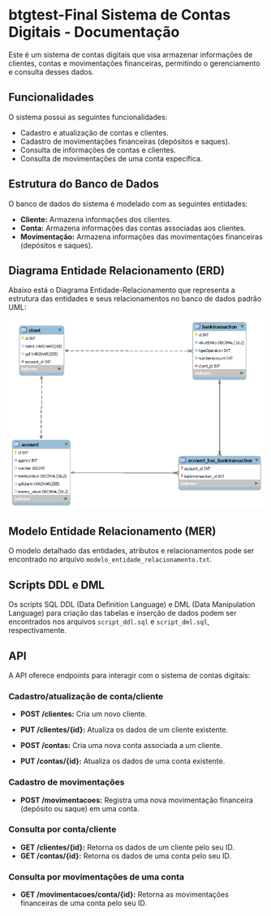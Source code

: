 
# btgtest-Final Sistema de Contas Digitais - Documentação

Este é um sistema de contas digitais que visa armazenar informações de clientes, contas e movimentações financeiras, permitindo o gerenciamento e consulta desses dados.

## Funcionalidades

O sistema possui as seguintes funcionalidades:

- Cadastro e atualização de contas e clientes.
- Cadastro de movimentações financeiras (depósitos e saques).
- Consulta de informações de contas e clientes.
- Consulta de movimentações de uma conta específica.

## Estrutura do Banco de Dados

O banco de dados do sistema é modelado com as seguintes entidades:

- **Cliente:** Armazena informações dos clientes.
- **Conta:** Armazena informações das contas associadas aos clientes.
- **Movimentação:** Armazena informações das movimentações financeiras (depósitos e saques).

## Diagrama Entidade Relacionamento (ERD)

Abaixo está o Diagrama Entidade-Relacionamento que representa a estrutura das entidades e seus relacionamentos no banco de dados padrão UML:

![Diagrama ERD](https://github.com/Mateuslll/images/raw/main/Uml_btg_DataBase.png)

## Modelo Entidade Relacionamento (MER)

O modelo detalhado das entidades, atributos e relacionamentos pode ser encontrado no arquivo `modelo_entidade_relacionamento.txt`.

## Scripts DDL e DML

Os scripts SQL DDL (Data Definition Language) e DML (Data Manipulation Language) para criação das tabelas e inserção de dados podem ser encontrados nos arquivos `script_ddl.sql` e `script_dml.sql`, respectivamente.

## API

A API oferece endpoints para interagir com o sistema de contas digitais:

### Cadastro/atualização de conta/cliente

- **POST /clientes:** Cria um novo cliente.
- **PUT /clientes/{id}:** Atualiza os dados de um cliente existente.

- **POST /contas:** Cria uma nova conta associada a um cliente.
- **PUT /contas/{id}:** Atualiza os dados de uma conta existente.

### Cadastro de movimentações

- **POST /movimentacoes:** Registra uma nova movimentação financeira (depósito ou saque) em uma conta.

### Consulta por conta/cliente

- **GET /clientes/{id}:** Retorna os dados de um cliente pelo seu ID.
- **GET /contas/{id}:** Retorna os dados de uma conta pelo seu ID.

### Consulta por movimentações de uma conta

- **GET /movimentacoes/conta/{id}:** Retorna as movimentações financeiras de uma conta pelo seu ID.
